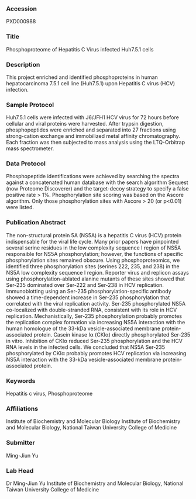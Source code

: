 ### Accession
PXD000988

### Title
Phosphoproteome of Hepatitis C Virus infected Huh7.5.1 cells

### Description
This project enriched and identified phosphoproteins in human hepatocarcinoma 7.5.1 cell line (Huh7.5.1) upon Hepatitis C virus (HCV) infection.

### Sample Protocol
Huh7.5.1 cells were infected with J6/JFH1 HCV virus for 72 hours before cellular and viral proteins were harvested.  After trypsin digestion, phosphopeptides were enriched and separated into 27 fractions using strong-cation exchange and immobilized metal affinity chromatography. Each fraction was then subjected to mass analysis using the LTQ-Orbitrap mass spectrometer.

### Data Protocol
Phosphopeptide identifications were achieved by searching the spectra against a concatenated human database with the search algorithm Sequest (now Proteome Discoverer) and the target-decoy strategy to specify a false positive rate > 1%. Phosphorylation site scoring was based on the Ascore algorithm. Only those phosphorylation sites with Ascore > 20 (or p<0.01) were listed.

### Publication Abstract
The non-structural protein 5A (NS5A) is a hepatitis C virus (HCV) protein indispensable for the viral life cycle. Many prior papers have pinpointed several serine residues in the low complexity sequence I region of NS5A responsible for NS5A phosphorylation; however, the functions of specific phosphorylation sites remained obscure. Using phosphoproteomics, we identified three phosphorylation sites (serines 222, 235, and 238) in the NS5A low complexity sequence I region. Reporter virus and replicon assays using phosphorylation-ablated alanine mutants of these sites showed that Ser-235 dominated over Ser-222 and Ser-238 in HCV replication. Immunoblotting using an Ser-235 phosphorylation-specific antibody showed a time-dependent increase in Ser-235 phosphorylation that correlated with the viral replication activity. Ser-235 phosphorylated NS5A co-localized with double-stranded RNA, consistent with its role in HCV replication. Mechanistically, Ser-235 phosphorylation probably promotes the replication complex formation via increasing NS5A interaction with the human homologue of the 33-kDa vesicle-associated membrane protein-associated protein. Casein kinase I&#x3b1; (CKI&#x3b1;) directly phosphorylated Ser-235 in vitro. Inhibition of CKI&#x3b1; reduced Ser-235 phosphorylation and the HCV RNA levels in the infected cells. We concluded that NS5A Ser-235 phosphorylated by CKI&#x3b1; probably promotes HCV replication via increasing NS5A interaction with the 33-kDa vesicle-associated membrane protein-associated protein.

### Keywords
Hepatitis c virus, Phosphoproteome

### Affiliations
Institute of Biochemistry and Molecular Biology
Institute of Biochemistry and Molecular Biology, National Taiwan University College of Medicine

### Submitter
Ming-Jiun Yu

### Lab Head
Dr Ming-Jiun Yu
Institute of Biochemistry and Molecular Biology, National Taiwan University College of Medicine


